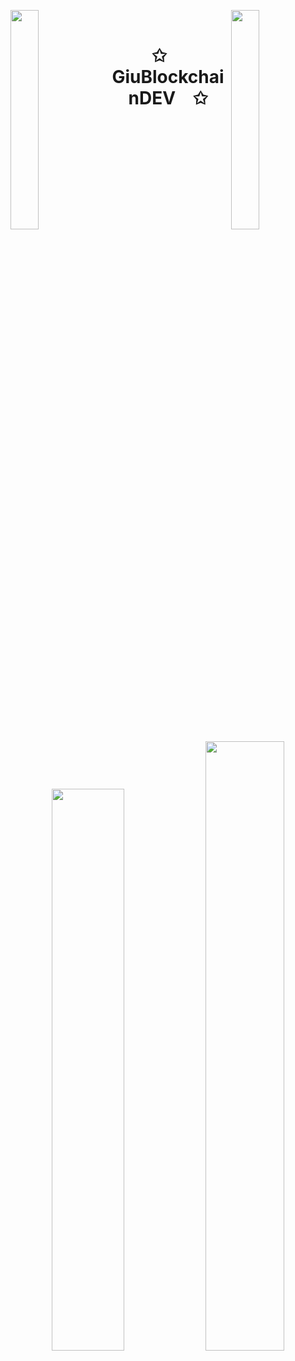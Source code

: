 <img align="left" src="https://user-images.githubusercontent.com/65187002/144930161-2f783401-8d27-4fdf-a2f7-cc0ba32f1f1f.gif" width="30%" style="display:inline;"><img align="right" src="https://user-images.githubusercontent.com/65187002/144930161-2f783401-8d27-4fdf-a2f7-cc0ba32f1f1f.gif" width="30%" style="display:inline;">
<br>
<p align="center">
    <h1 align="center">✩&emsp;GiuBlockchainDEV&emsp;✩</h1>
</p>
<br>
<p align="center">
    <a href="https://leetcode.com/GiuBlockchainDEV/"><img width="48%" src="https://leetcode.card.workers.dev/GiuBlockchainDEV?theme=dark&font=baloo&extension=null&border=2&border_radius=8"></a>
    <a href="https://github.com/GiuBlockchainDEV"><img width="50%" src="https://github-readme-stats.vercel.app/api/top-langs/?username=GiuBlockchainDEV&theme=dark&hide=html,css,cmake&layout=compact&langs_count=5&bg_color=101010&hide_title=true"></a>
</p>
